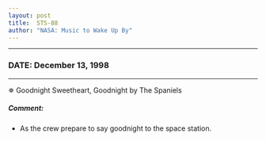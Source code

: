 ```yaml
---
layout: post
title:  STS-88
author: "NASA: Music to Wake Up By"
---
```


----
### DATE: December 13, 1998
----
✵ Goodnight Sweetheart, Goodnight by The Spaniels

##### Comment:
* As the crew prepare to say goodnight to the space station.
